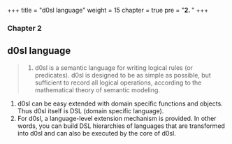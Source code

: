 +++
title = "d0sl language"
weight = 15
chapter = true
pre = "<b>2. </b>"
+++  

### Chapter 2

## d0sl language 

> 1. d0sl is a semantic language for writing logical rules (or predicates). d0sl is designed to be as simple as possible, but sufficient to record all logical operations, according to the mathematical theory of semantic modeling.
1. d0sl can be easy extended with  domain specific functions and objects. Thus d0sl itself is DSL (domain specific language).
1. For d0sl, a language-level extension mechanism is provided. In other words, you can build DSL hierarchies of languages ​​that are transformed into d0sl and can also be executed by the core of d0sl.
